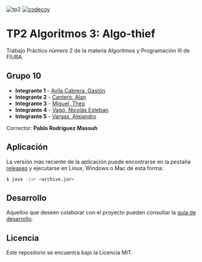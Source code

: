 ![tp2](https://github.com/avilagaston9/algo3_tp2/actions/workflows/build.yml/badge.svg) [![codecov](https://codecov.io/gh/avilagaston9/algo3_tp2/branch/master/graph/badge.svg)](https://codecov.io/gh/avilagaston9/algo3_tp2)

# TP2 Algoritmos 3: Algo-thief

Trabajo Práctico número 2 de la materia Algoritmos y Programación III de FIUBA

## Grupo 10

* **Integrante 1** - [Avila Cabrera, Gastón](https://github.com/avilagaston9)
* **Integrante 2** - [Cantero, Alan](https://github.com/CanteroAlann)
* **Integrante 3** - [Miguel, Theo](https://github.com/TheoMiguel)
* **Integrante 4** - [Vagó, Nicolás Esteban](https://github.com/nicolas2000fiuba)
* **Integrante 5** - [Vargas, Alejandro](https://github.com/alevargas-gif)

Corrector: **Pablo Rodríguez Massuh**

## Aplicación

La versión más reciente de la aplicación puede encontrarse en la
pestaña [releases](https://github.com/avilagaston9/algo3_tp2/releases/latest) y ejecutarse en Linux, Windows o Mac de
esta forma:

```bash
$ java -jar <archivo.jar>
```

## Desarrollo

Aquellos que deseen colaborar con el proyecto pueden consultar la [guía de desarrollo](./docs/Desarrollo.md).

## Licencia

Este repositorio se encuentra bajo la Licencia MIT.
